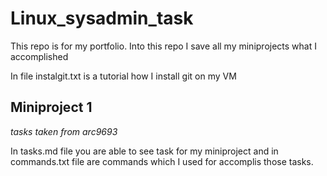 # Linux_sysadmin_task
This repo is for my portfolio. Into this repo I save all my miniprojects what I accomplished

In file instalgit.txt is a tutorial how I install git on my VM 

## Miniproject 1
*tasks taken from arc9693*

In tasks.md file you are able to see task for my miniproject and in commands.txt file are commands which I used for accomplis those tasks.


